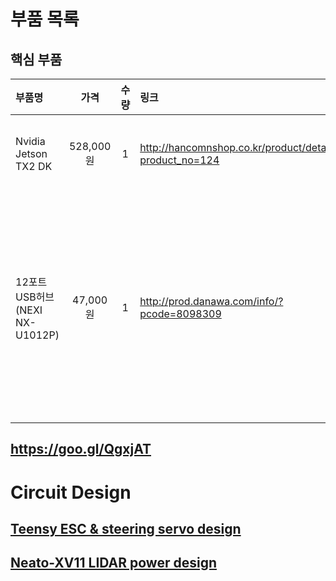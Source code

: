 # 부품 목록

## 핵심 부품

| 부품명 | 가격 | 수량 | 링크 | 비고 |
|:-------|:----:|:----:|:-----|:-----|
| Nvidia Jetson TX2 DK | 528,000원 | 1 | http://hancomnshop.co.kr/product/detail.html?product_no=124 | 물류비 포함 |
| 12포트 USB허브 (NEXI NX-U1012P) | 47,000원 | 1 | http://prod.danawa.com/info/?pcode=8098309 | 외부전원(배터리)에 어댑터 배선 필요 |


## https://goo.gl/QgxjAT
# Circuit Design
## [Teensy ESC & steering servo design](/pictures/CAR_Teensy_ESC_Steering_1Board_bb.png)
## [Neato-XV11 LIDAR power design](/pictures/Neato_Lidar_Circuit_bb.png)
